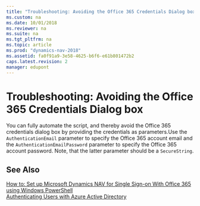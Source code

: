 ```yaml
---
title: "Troubleshooting: Avoiding the Office 365 Credentials Dialog box"
ms.custom: na
ms.date: 10/01/2018
ms.reviewer: na
ms.suite: na
ms.tgt_pltfrm: na
ms.topic: article
ms.prod: "dynamics-nav-2018"
ms.assetid: fa0f91a9-3e58-4625-b6f6-e61b801472b2
caps.latest.revision: 2
manager: edupont
---
```

# Troubleshooting: Avoiding the Office 365 Credentials Dialog box
You can fully automate the script, and thereby avoid the Office 365 credentials dialog box by providing the credentials as parameters.Use the `AuthenticationEmail` parameter to specify the Office 365 account email and the `AuthenticationEmailPassword` parameter to specify the Office 365 account password. Note, that the latter parameter should be a `SecureString`.  
  
## See Also  
 [How to: Set up Microsoft Dynamics NAV for Single Sign-on With Office 365 using Windows PowerShell](How-to--Set-up-Microsoft-Dynamics-NAV-for-Single-Sign-on-With-Office-365-using-Windows-PowerShell.md)   
 [Authenticating Users with Azure Active Directory](Authenticating-Users-with-Azure-Active-Directory.md)